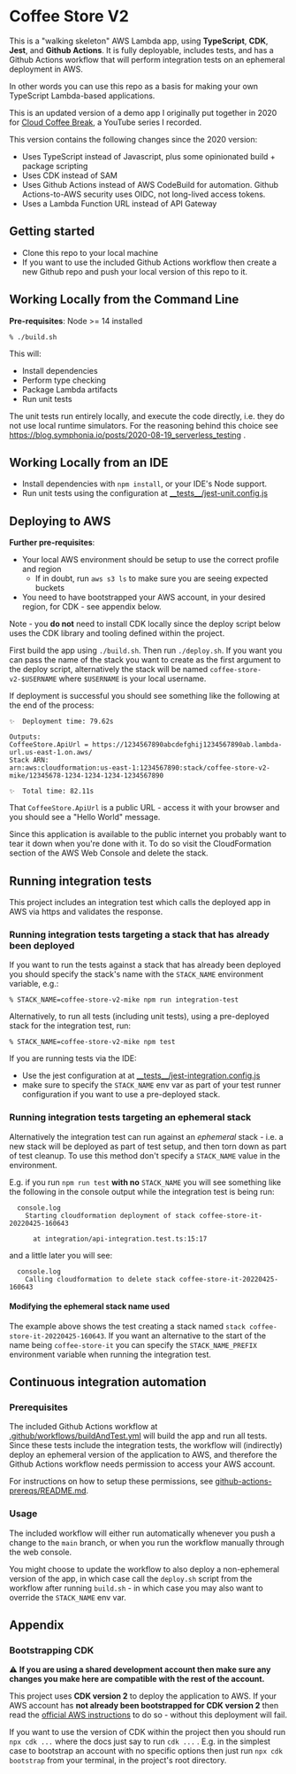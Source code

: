# Coffee Store V2

This is a "walking skeleton" AWS Lambda app, using **TypeScript**, **CDK**, **Jest**, and **Github Actions**. It is
fully
deployable, includes tests, and has a Github Actions workflow that will perform integration tests on an ephemeral
deployment in AWS.

In other words you can use this repo as a basis for making your own TypeScript Lambda-based applications.

This is an updated version of a demo app I originally put together in 2020 for
[Cloud Coffee Break](https://github.com/symphoniacloud/cloud-coffee-break), a YouTube series I recorded.

This version contains the following changes since the 2020 version:

* Uses TypeScript instead of Javascript, plus some opinionated build + package scripting
* Uses CDK instead of SAM
* Uses Github Actions instead of AWS CodeBuild for automation. Github Actions-to-AWS security uses OIDC, not long-lived
  access tokens.
* Uses a Lambda Function URL instead of API Gateway

## Getting started

* Clone this repo to your local machine
* If you want to use the included Github Actions workflow then create a new Github repo and push your local version of
  this repo to it.

## Working Locally from the Command Line

**Pre-requisites**: Node >= 14 installed

```
% ./build.sh
```

This will:

* Install dependencies
* Perform type checking
* Package Lambda artifacts
* Run unit tests

The unit tests run entirely locally, and execute the code directly, i.e. they do not use local runtime simulators. For
the reasoning behind this choice see https://blog.symphonia.io/posts/2020-08-19_serverless_testing .

## Working Locally from an IDE

* Install dependencies with `npm install`, or your IDE's Node support.
* Run unit tests using the configuration at [\_\_tests__/jest-unit.config.js](__tests__/jest-unit.config.js)

## Deploying to AWS

**Further pre-requisites**:

* Your local AWS environment should be setup to use the correct profile and region
    * If in doubt, run `aws s3 ls` to make sure you are seeing expected buckets
* You need to have bootstrapped your AWS account, in your desired region, for CDK - see appendix below.

Note - you **do not** need to install CDK locally since the deploy script below uses the CDK library and tooling defined
within the project.

First build the app using `./build.sh`. Then run `./deploy.sh`. If you want you can pass the name of the stack you want
to
create as the first argument to the deploy script, alternatively the stack will be named `coffee-store-v2-$USERNAME`
where `$USERNAME` is your local username.

If deployment is successful you should see something like the following at the end of the process:

```shell
✨  Deployment time: 79.62s

Outputs:
CoffeeStore.ApiUrl = https://1234567890abcdefghij1234567890ab.lambda-url.us-east-1.on.aws/
Stack ARN:
arn:aws:cloudformation:us-east-1:1234567890:stack/coffee-store-v2-mike/12345678-1234-1234-1234-1234567890

✨  Total time: 82.11s
```

That `CoffeeStore.ApiUrl` is a public URL - access it with your browser and you should see a "Hello World" message.

Since this application is available to the public internet you probably want to tear it down when you're done with it.
To do so visit the CloudFormation section of the AWS Web Console and delete the stack.

## Running integration tests

This project includes an integration test which calls the deployed app in AWS via https and validates the response.

### Running integration tests targeting a stack that has already been deployed

If you want to run the tests against a stack that has already been deployed you should specify the stack's name with
the `STACK_NAME` environment variable, e.g.:

```shell
% STACK_NAME=coffee-store-v2-mike npm run integration-test
```

Alternatively, to run all tests (including unit tests), using a pre-deployed stack for the integration test, run:

```shell
% STACK_NAME=coffee-store-v2-mike npm test
```

If you are running tests via the IDE:

* Use the jest configuration at at [\_\_tests__/jest-integration.config.js](__tests__/jest-integration.config.js)
* make sure to specify the `STACK_NAME` env var as part of your test runner configuration if you want to use a
  pre-deployed stack.

### Running integration tests targeting an ephemeral stack

Alternatively the integration test can run against an _ephemeral_ stack - i.e. a new stack will be deployed as part of
test setup, and then torn down as part of test cleanup. To use this method don't
specify a `STACK_NAME` value in the environment.

E.g. if you run `npm run test` **with no** `STACK_NAME` you will see something like the following in the console output
while the integration test is being run:

```shell
  console.log
    Starting cloudformation deployment of stack coffee-store-it-20220425-160643

      at integration/api-integration.test.ts:15:17
```

and a little later you will see:

```shell
  console.log
    Calling cloudformation to delete stack coffee-store-it-20220425-160643
```

#### Modifying the ephemeral stack name used

The example above shows the test creating a stack named `stack coffee-store-it-20220425-160643`. If you want an
alternative to the start of the name being `coffee-store-it` you can specify
the `STACK_NAME_PREFIX` environment variable when running the integration test.

## Continuous integration automation

### Prerequisites

The included Github Actions workflow at [.github/workflows/buildAndTest.yml](.github/workflows/buildAndTest.yml) will
build the app and run all tests. Since these tests include the integration tests, the workflow will (indirectly) deploy
an ephemeral version of the application to AWS, and therefore the Github Actions workflow needs permission to access
your AWS account.

For instructions on how to setup these permissions,
see [github-actions-prereqs/README.md](github-actions-prereqs/README.md).

### Usage

The included workflow will either run automatically whenever you push a change to the `main` branch, or when you run
the workflow manually through the web console.

You might choose to update the workflow to also deploy a non-ephemeral version of the app, in which case call
the `deploy.sh` script from the workflow after running `build.sh` - in which case you may also want to override
the `STACK_NAME` env var.

## Appendix

### Bootstrapping CDK

:warning: **If you are using a shared development account then make sure any changes you make here are compatible with
the rest of the account.**

This project uses **CDK version 2** to deploy the application to AWS. If your AWS account has **not already been
bootstrapped for CDK version 2** then read
the [official AWS instructions](https://docs.aws.amazon.com/cdk/v2/guide/bootstrapping.html) to do so - without this
deployment will fail.

If you want to use the
version of CDK within the project then you should run `npx cdk ...` where the docs just say to run `cdk ...` . E.g. in
the simplest case to bootstrap an account with no specific options then just run `npx cdk bootstrap` from your terminal,
in the project's root directory.


